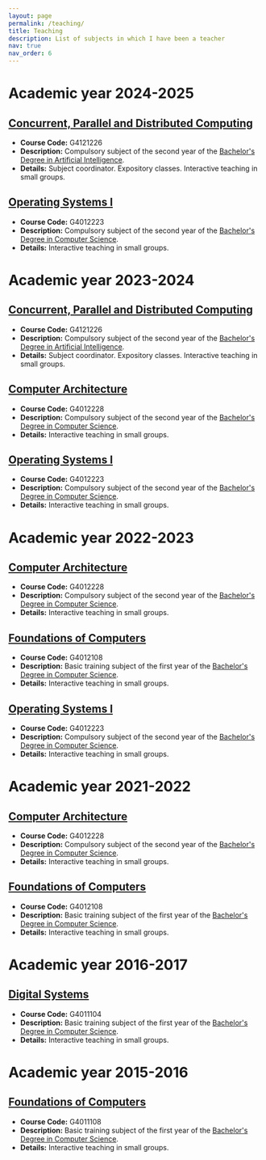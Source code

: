 ```yaml
---
layout: page
permalink: /teaching/
title: Teaching
description: List of subjects in which I have been a teacher
nav: true
nav_order: 6
---
```

# Academic year 2024-2025

## [Concurrent, Parallel and Distributed Computing](https://www.usc.gal/en/studies/degrees/engineering-and-architecture/artificial-intelligence-deegree/20242025/concurrent-parallel-and-distributed-programming-18814-17965-2-102273)

- **Course Code:** G4121226 
- **Description:** Compulsory subject of the second year of the [Bachelor's Degree in Artificial Intelligence](https://www.usc.gal/en/studies/degrees/engineering-and-architecture/artificial-intelligence-deegree). 
- **Details:** Subject coordinator. Expository classes. Interactive teaching in small groups. 


## [Operating Systems I](https://www.usc.gal/en/studies/degrees/engineering-and-architecture/computer-science-degree/20242025/operating-systems-17632-16883-2-98044)

- **Course Code:** G4012223
- **Description:** Compulsory subject of the second year of the [Bachelor's Degree in Computer Science](https://www.usc.gal/en/studies/degrees/engineering-and-architecture/computer-science-degree).
- **Details:** Interactive teaching in small groups. 

# Academic year 2023-2024

## [Concurrent, Parallel and Distributed Computing](https://www.usc.gal/en/studies/degrees/engineering-and-architecture/artificial-intelligence-deegree/20232024/concurrent-parallel-and-distributed-programming-18814-17965-2-102273)

- **Course Code:** G4121226 
- **Description:** Compulsory subject of the second year of the [Bachelor's Degree in Artificial Intelligence](https://www.usc.gal/en/studies/degrees/engineering-and-architecture/artificial-intelligence-deegree). 
- **Details:** Subject coordinator. Expository classes. Interactive teaching in small groups. 


## [Computer Architecture](https://www.usc.gal/en/studies/degrees/engineering-and-architecture/computer-science-degree/20232024/computer-architecture-17632-16883-2-98049)

- **Course Code:** G4012228
- **Description:** Compulsory subject of the second year of the [Bachelor's Degree in Computer Science](https://www.usc.gal/en/studies/degrees/engineering-and-architecture/computer-science-degree).
- **Details:** Interactive teaching in small groups. 

## [Operating Systems I](https://www.usc.gal/en/studies/degrees/engineering-and-architecture/computer-science-degree/20232024/operating-systems-17632-16883-2-98044)

- **Course Code:** G4012223
- **Description:** Compulsory subject of the second year of the [Bachelor's Degree in Computer Science](https://www.usc.gal/en/studies/degrees/engineering-and-architecture/computer-science-degree).
- **Details:** Interactive teaching in small groups. 

# Academic year 2022-2023

## [Computer Architecture](https://www.usc.gal/en/studies/degrees/engineering-and-architecture/computer-science-degree/20222023/computer-architecture-17632-16883-2-98049)

- **Course Code:** G4012228
- **Description:** Compulsory subject of the second year of the [Bachelor's Degree in Computer Science](https://www.usc.gal/en/studies/degrees/engineering-and-architecture/computer-science-degree).
- **Details:** Interactive teaching in small groups. 

## [Foundations of Computers](https://www.usc.gal/en/studies/degrees/engineering-and-architecture/computer-science-degree/20222023/foundations-computers-17631-16882-11-98037)

- **Course Code:** G4012108
- **Description:** Basic training subject of the first year of the [Bachelor's Degree in Computer Science](https://www.usc.gal/en/studies/degrees/engineering-and-architecture/computer-science-degree).
- **Details:** Interactive teaching in small groups. 

## [Operating Systems I](https://www.usc.gal/en/studies/degrees/engineering-and-architecture/computer-science-degree/20222023/operating-systems-17632-16883-2-98044)

- **Course Code:** G4012223
- **Description:** Compulsory subject of the second year of the [Bachelor's Degree in Computer Science](https://www.usc.gal/en/studies/degrees/engineering-and-architecture/computer-science-degree).
- **Details:** Interactive teaching in small groups. 



# Academic year 2021-2022

## [Computer Architecture](https://www.usc.gal/en/studies/degrees/engineering-and-architecture/computer-science-degree/20212022/computer-architecture-17632-16883-2-98049)

- **Course Code:** G4012228
- **Description:** Compulsory subject of the second year of the [Bachelor's Degree in Computer Science](https://www.usc.gal/en/studies/degrees/engineering-and-architecture/computer-science-degree).
- **Details:** Interactive teaching in small groups. 

## [Foundations of Computers](https://www.usc.gal/en/studies/degrees/engineering-and-architecture/computer-science-degree/20212022/foundations-computers-17631-16882-11-98037)

- **Course Code:** G4012108
- **Description:** Basic training subject of the first year of the [Bachelor's Degree in Computer Science](https://www.usc.gal/en/studies/degrees/engineering-and-architecture/computer-science-degree).
- **Details:** Interactive teaching in small groups. 

# Academic year 2016-2017

## [Digital Systems](https://www.usc.gal/en/studies/degrees/engineering-and-architecture/computer-science-degree/20162017/digital-systems-17631-16882-11-98033)

- **Course Code:** G4011104
- **Description:** Basic training subject of the first year of the [Bachelor's Degree in Computer Science](https://www.usc.gal/en/studies/degrees/engineering-and-architecture/computer-science-degree).
- **Details:** Interactive teaching in small groups. 

# Academic year 2015-2016

## [Foundations of Computers](https://www.usc.gal/en/studies/degrees/engineering-and-architecture/computer-science-degree/20232024/foundations-computers-17631-16882-11-98037)

- **Course Code:** G4011108
- **Description:** Basic training subject of the first year of the [Bachelor's Degree in Computer Science](https://www.usc.gal/en/studies/degrees/engineering-and-architecture/computer-science-degree).
- **Details:** Interactive teaching in small groups. 







